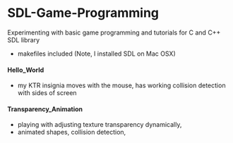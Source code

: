 # SDL-Game-Programming
 Experimenting with basic game programming and tutorials for C and C++ SDL library
 - makefiles included (Note, I installed SDL on Mac OSX)

#### Hello_World
  - my KTR insignia moves with the mouse, has working collision detection with sides of screen
 
#### Transparency_Animation
  - playing with adjusting texture transparency dynamically,
  - animated shapes, collision detection, 
  
